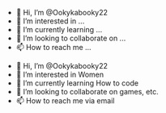 - 👋 Hi, I’m @Ookykabooky22
- 👀 I’m interested in ...
- 🌱 I’m currently learning ...
- 💞️ I’m looking to collaborate on ...
- 📫 How to reach me ...

<!---
Ookykabooky22/Ookykabooky22 is a ✨ special ✨ repository because its `README.md` (this file) appears on your GitHub profile.
You can click the Preview link to take a look at your changes.
--->
- 👋 Hi, I’m @Ookykabooky22
- 👀 I’m interested in Women
- 🌱 I’m currently learning How to code
- 💞️ I’m looking to collaborate on games, etc.
- 📫 How to reach me via email
